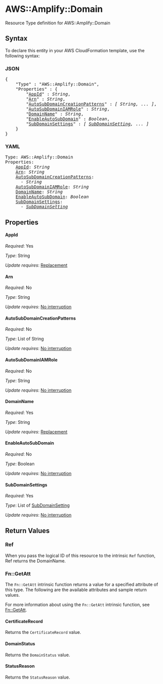 # AWS::Amplify::Domain

Resource Type definition for AWS::Amplify::Domain

## Syntax

To declare this entity in your AWS CloudFormation template, use the following syntax:

### JSON

<pre>
{
    "Type" : "AWS::Amplify::Domain",
    "Properties" : {
        "<a href="#appid" title="AppId">AppId</a>" : <i>String</i>,
        "<a href="#arn" title="Arn">Arn</a>" : <i>String</i>,
        "<a href="#autosubdomaincreationpatterns" title="AutoSubDomainCreationPatterns">AutoSubDomainCreationPatterns</a>" : <i>[ String, ... ]</i>,
        "<a href="#autosubdomainiamrole" title="AutoSubDomainIAMRole">AutoSubDomainIAMRole</a>" : <i>String</i>,
        "<a href="#domainname" title="DomainName">DomainName</a>" : <i>String</i>,
        "<a href="#enableautosubdomain" title="EnableAutoSubDomain">EnableAutoSubDomain</a>" : <i>Boolean</i>,
        "<a href="#subdomainsettings" title="SubDomainSettings">SubDomainSettings</a>" : <i>[ <a href="subdomainsetting.md">SubDomainSetting</a>, ... ]</i>
    }
}
</pre>

### YAML

<pre>
Type: AWS::Amplify::Domain
Properties:
    <a href="#appid" title="AppId">AppId</a>: <i>String</i>
    <a href="#arn" title="Arn">Arn</a>: <i>String</i>
    <a href="#autosubdomaincreationpatterns" title="AutoSubDomainCreationPatterns">AutoSubDomainCreationPatterns</a>: <i>
      - String</i>
    <a href="#autosubdomainiamrole" title="AutoSubDomainIAMRole">AutoSubDomainIAMRole</a>: <i>String</i>
    <a href="#domainname" title="DomainName">DomainName</a>: <i>String</i>
    <a href="#enableautosubdomain" title="EnableAutoSubDomain">EnableAutoSubDomain</a>: <i>Boolean</i>
    <a href="#subdomainsettings" title="SubDomainSettings">SubDomainSettings</a>: <i>
      - <a href="subdomainsetting.md">SubDomainSetting</a></i>
</pre>

## Properties

#### AppId

_Required_: Yes

_Type_: String

_Update requires_: [Replacement](https://docs.aws.amazon.com/AWSCloudFormation/latest/UserGuide/using-cfn-updating-stacks-update-behaviors.html#update-replacement)

#### Arn

_Required_: No

_Type_: String

_Update requires_: [No interruption](https://docs.aws.amazon.com/AWSCloudFormation/latest/UserGuide/using-cfn-updating-stacks-update-behaviors.html#update-no-interrupt)

#### AutoSubDomainCreationPatterns

_Required_: No

_Type_: List of String

_Update requires_: [No interruption](https://docs.aws.amazon.com/AWSCloudFormation/latest/UserGuide/using-cfn-updating-stacks-update-behaviors.html#update-no-interrupt)

#### AutoSubDomainIAMRole

_Required_: No

_Type_: String

_Update requires_: [No interruption](https://docs.aws.amazon.com/AWSCloudFormation/latest/UserGuide/using-cfn-updating-stacks-update-behaviors.html#update-no-interrupt)

#### DomainName

_Required_: Yes

_Type_: String

_Update requires_: [Replacement](https://docs.aws.amazon.com/AWSCloudFormation/latest/UserGuide/using-cfn-updating-stacks-update-behaviors.html#update-replacement)

#### EnableAutoSubDomain

_Required_: No

_Type_: Boolean

_Update requires_: [No interruption](https://docs.aws.amazon.com/AWSCloudFormation/latest/UserGuide/using-cfn-updating-stacks-update-behaviors.html#update-no-interrupt)

#### SubDomainSettings

_Required_: Yes

_Type_: List of <a href="subdomainsetting.md">SubDomainSetting</a>

_Update requires_: [No interruption](https://docs.aws.amazon.com/AWSCloudFormation/latest/UserGuide/using-cfn-updating-stacks-update-behaviors.html#update-no-interrupt)

## Return Values

### Ref

When you pass the logical ID of this resource to the intrinsic `Ref` function, Ref returns the DomainName.

### Fn::GetAtt

The `Fn::GetAtt` intrinsic function returns a value for a specified attribute of this type. The following are the available attributes and sample return values.

For more information about using the `Fn::GetAtt` intrinsic function, see [Fn::GetAtt](https://docs.aws.amazon.com/AWSCloudFormation/latest/UserGuide/intrinsic-function-reference-getatt.html).

#### CertificateRecord

Returns the <code>CertificateRecord</code> value.

#### DomainStatus

Returns the <code>DomainStatus</code> value.

#### StatusReason

Returns the <code>StatusReason</code> value.
